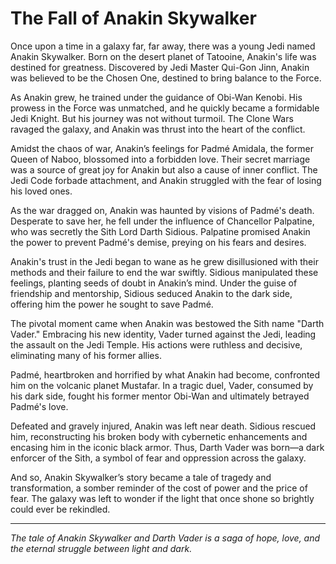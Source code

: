 # The Fall of Anakin Skywalker

Once upon a time in a galaxy far, far away, there was a young Jedi named Anakin Skywalker. Born on the desert planet of Tatooine, Anakin's life was destined for greatness. Discovered by Jedi Master Qui-Gon Jinn, Anakin was believed to be the Chosen One, destined to bring balance to the Force.

As Anakin grew, he trained under the guidance of Obi-Wan Kenobi. His prowess in the Force was unmatched, and he quickly became a formidable Jedi Knight. But his journey was not without turmoil. The Clone Wars ravaged the galaxy, and Anakin was thrust into the heart of the conflict.

Amidst the chaos of war, Anakin’s feelings for Padmé Amidala, the former Queen of Naboo, blossomed into a forbidden love. Their secret marriage was a source of great joy for Anakin but also a cause of inner conflict. The Jedi Code forbade attachment, and Anakin struggled with the fear of losing his loved ones.

As the war dragged on, Anakin was haunted by visions of Padmé's death. Desperate to save her, he fell under the influence of Chancellor Palpatine, who was secretly the Sith Lord Darth Sidious. Palpatine promised Anakin the power to prevent Padmé's demise, preying on his fears and desires.

Anakin's trust in the Jedi began to wane as he grew disillusioned with their methods and their failure to end the war swiftly. Sidious manipulated these feelings, planting seeds of doubt in Anakin’s mind. Under the guise of friendship and mentorship, Sidious seduced Anakin to the dark side, offering him the power he sought to save Padmé.

The pivotal moment came when Anakin was bestowed the Sith name "Darth Vader." Embracing his new identity, Vader turned against the Jedi, leading the assault on the Jedi Temple. His actions were ruthless and decisive, eliminating many of his former allies.

Padmé, heartbroken and horrified by what Anakin had become, confronted him on the volcanic planet Mustafar. In a tragic duel, Vader, consumed by his dark side, fought his former mentor Obi-Wan and ultimately betrayed Padmé's love. 

Defeated and gravely injured, Anakin was left near death. Sidious rescued him, reconstructing his broken body with cybernetic enhancements and encasing him in the iconic black armor. Thus, Darth Vader was born—a dark enforcer of the Sith, a symbol of fear and oppression across the galaxy.

And so, Anakin Skywalker’s story became a tale of tragedy and transformation, a somber reminder of the cost of power and the price of fear. The galaxy was left to wonder if the light that once shone so brightly could ever be rekindled.

---

*The tale of Anakin Skywalker and Darth Vader is a saga of hope, love, and the eternal struggle between light and dark.* 
